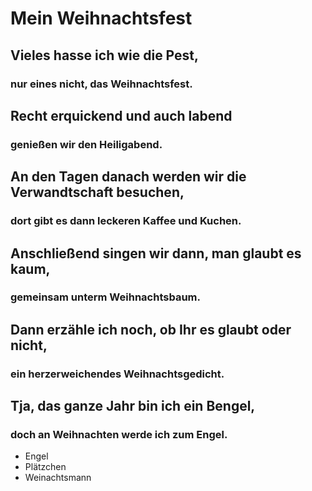 # Mein Weihnachtsfest
## Vieles hasse ich wie die Pest,
### nur eines nicht, das Weihnachtsfest.
## Recht erquickend und auch labend
### genießen wir den Heiligabend.
## An den Tagen danach werden wir die Verwandtschaft besuchen,
### dort gibt es dann leckeren Kaffee und Kuchen.
## Anschließend singen wir dann, man glaubt es kaum,
### gemeinsam unterm Weihnachtsbaum.
## Dann erzähle ich noch, ob Ihr es glaubt oder nicht,
### ein herzerweichendes Weihnachtsgedicht.
## Tja, das ganze Jahr bin ich ein Bengel,
### doch an Weihnachten werde ich zum Engel.
* Engel
* Plätzchen
* Weinachtsmann 